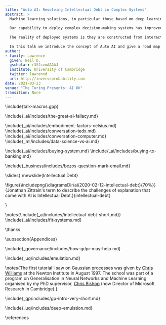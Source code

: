 ```yaml
---
title: "Auto AI: Resolving Intellectual Debt in Complex Systems"
abstract: >
  Machine learning solutions, in particular those based on deep learning methods, form an underpinning of the current revolution in “artificial intelligence” that has dominated popular press headlines and is having a significant influence on the wider tech agenda. 
  
  Our capability to deploy complex decision-making systems has improved, but our ability to explain them has reduced. This phenomenon is known as intellectual debt.
  
  The reality of deployed systems is they are constructed from interacting components of individual models. While a lot of focus has been on the explainability and reliability of an individual model, the real challenge is explainability and reliability of the entire system. 
    
  In this talk we introduce the concept of Auto AI and give a road map to achieving fair, explainable and transparent AI systems. 
author:
- family: Lawrence
  given: Neil D.
  gscholar: r3SJcvoAAAAJ
  institute: University of Cambridge
  twitter: lawrennd
  url: http://inverseprobability.com
date: 2021-03-23
venue: "The Turing Presents: AI UK"
transition: None
---
```


\include{talk-macros.gpp}

\include{_ai/includes/the-great-ai-fallacy.md}


\include{_ai/includes/embodiment-factors-celsius.md}
\include{_ai/includes/conversation-tedx.md}
\include{_ai/includes/conversation-computer.md}
\include{_ml/includes/data-science-vs-ai.md}

\include{_ai/includes/buying-system.md}
\include{_ai/includes/buying-to-banking.md}

\include{_business/includes/bezos-question-mark-email.md}

\slides{
\newslide{Intellectual Debt}

\figure{\includepng{\diagramsDir/ai/2020-02-12-intellectual-debt}{70%}}{Jonathan Zittrain's term to describe the challenges of explanation that come with AI is Intellectual Debt.}{intellectual-debt}

}

\notes{\include{_ai/includes/intellectual-debt-short.md}}
\include{_ai/includes/fit-systems.md}


\thanks




\subsection{Appendices}

\include{_governance/includes/how-gdpr-may-help.md}


\include{_uq/includes/emulation.md}

\notes{The first tutorial I saw on Gaussian processes was given by [Chris Williams](https://homepages.inf.ed.ac.uk/ckiw/) at the Newton Institute in August 1997. The school was part of a program on Generalisation in Neural Networks and Machine Learning organised by my PhD supervisor, [Chris Bishop](https://www.microsoft.com/en-us/research/people/cmbishop/) (now Director of Microsoft Research in Cambridge).}

\include{_gp/includes/gp-intro-very-short.md}

\include{_uq/includes/deep-emulation.md}

\references




